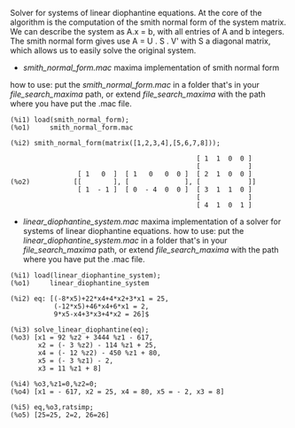 Solver for systems of linear diophantine equations.
At the core of the algorithm is the computation of the smith normal form of the system matrix.
We can describe the system as A.x = b, with all entries of A and b integers.
The smith normal form gives use A = U . S . V' with S a diagonal matrix, which allows us to easily solve the original system.

* _smith_normal_form.mac_
maxima implementation of smith normal form

how to use:
put the _smith_normal_form.mac_ in a folder that's in your _file_search_maxima_ path, or extend _file_search_maxima_ with the path where you have put the .mac file.
```
(%i1) load(smith_normal_form);
(%o1)     smith_normal_form.mac

(%i2) smith_normal_form(matrix([1,2,3,4],[5,6,7,8]));

                                               [ 1  1  0  0 ]
                                               [            ]
                 [ 1   0  ]  [ 1   0   0  0 ]  [ 2  1  0  0 ]
(%o2)           [[        ], [              ], [            ]]
                 [ 1  - 1 ]  [ 0  - 4  0  0 ]  [ 3  1  1  0 ]
                                               [            ]
                                               [ 4  1  0  1 ]

```

* _linear_diophantine_system.mac_
maxima implementation of a solver for systems of linear diophantine equations.
how to use:
put the _linear_diophantine_system.mac_ in a folder that's in your _file_search_maxima_ path, or extend _file_search_maxima_ with the path where you have put the .mac file.
```
(%i1) load(linear_diophantine_system);
(%o1)     linear_diophantine_system

(%i2) eq: [(-8*x5)+22*x4+4*x2+3*x1 = 25,
           (-12*x5)+46*x4+6*x1 = 2,
		   9*x5-x4+3*x3+4*x2 = 26]$

(%i3) solve_linear_diophantine(eq);
(%o3) [x1 = 92 %z2 + 3444 %z1 - 617,
       x2 = (- 3 %z2) - 114 %z1 + 25,
       x4 = (- 12 %z2) - 450 %z1 + 80,
	   x5 = (- 3 %z1) - 2,
	   x3 = 11 %z1 + 8]

(%i4) %o3,%z1=0,%z2=0;
(%o4) [x1 = - 617, x2 = 25, x4 = 80, x5 = - 2, x3 = 8]

(%i5) eq,%o3,ratsimp;
(%o5) [25=25, 2=2, 26=26]
```

